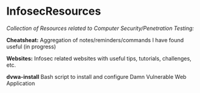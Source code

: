 # InfosecResources
*Collection of Resources related to Computer Security/Penetration Testing:*

**Cheatsheat:** Aggregation of notes/reminders/commands I have found useful (in progress)

**Websites:** Infosec related websites with useful tips, tutorials, challenges, etc.

**dvwa-install** Bash script to install and configure Damn Vulnerable Web Application
